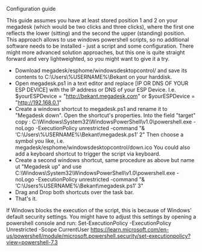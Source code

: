 Configuration guide

This guide assumes you have at least stored position 1 and 2 on your megadesk (which would be two clicks and three clicks), where the first one reflects the lower (sitting) and the second the upper (standing) position. This approach allows to use windows powershell scripts, so no additional software needs to be installed - just a script and some configuration. There might more advanced solution approaches, but this one is quite straight forward and very lightweighted, so you might want to give it a try.

- Download megadesk/esphome/windowsdesktopcontrol/ and save its contents to C:\Users\\%USERNAME%\Bekant on your harddisk.
- Open megadesk.ps1 in a text editor and replace [IP OR DNS OF YOUR ESP DEVICE] with the IP address or DNS of your ESP Device. I.e. $yourESPDevice = "http://bekant.megadesk.com" or $yourESPDevice = "http://192.168.0.1"
- Create a windows shortcut to megadesk.ps1 and rename it to "Megadesk down". Open the shortcut's properties. Into the field "target" copy : C:\Windows\System32\WindowsPowerShell\v1.0\powershell.exe -noLogo -ExecutionPolicy unrestricted -command "& ‘C:\Users\\%USERNAME%\Bekant\megadesk.ps1’ 2" Then choose a symbol you like, i.e. megadesk/esphome/windowsdesktopcontrol/down.ico You could also add a keyboard shortcut to trigger the script via keyboard.
- Create a second windows shortcut, same procedure as above but name ut "Megadesk up" and use C:\Windows\System32\WindowsPowerShell\v1.0\powershell.exe -noLogo -ExecutionPolicy unrestricted -command "& ‘C:\\Users\%USERNAME%\Bekant\megadesk.ps1’ 3"
- Drag and Drop both shortcuts over the task bar.
- That's it.

If Windows blocks the execution of the script, this is because of Windows' default security settings. You might have to adjust this settings by opening a powershell console and run: Set-ExecutionPolicy -ExecutionPolicy Unrestricted -Scope CurrentUser https://learn.microsoft.com/en-us/powershell/module/microsoft.powershell.security/set-executionpolicy?view=powershell-7.3
